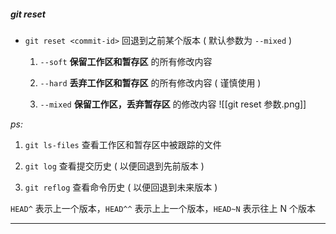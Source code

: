 ##### git reset

- `git reset <commit-id>`
	回退到之前某个版本    ( 默认参数为 `--mixed` )
	
	1. `--soft`        **保留工作区和暂存区** 的所有修改内容
	
	2. `--hard`        **丢弃工作区和暂存区** 的所有修改内容    ( 谨慎使用 )
	
	3. `--mixed`      **保留工作区，丢弃暂存区** 的修改内容
	![[git reset 参数.png]]

*ps:*    
1. `git ls-files` 查看工作区和暂存区中被跟踪的文件

2. `git log`          查看提交历史    ( 以便回退到先前版本 )

3. `git reflog`     查看命令历史    ( 以便回退到未来版本 )

`HEAD^`  表示上一个版本，`HEAD^^` 表示上上一个版本，`HEAD~N` 表示往上 N 个版本


---



